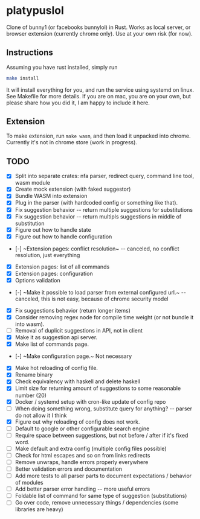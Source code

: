 # platypuslol

Clone of bunny1 (or facebooks bunnylol) in Rust. Works as local server, or browser extension (currently chrome only). Use at your own risk (for now).

## Instructions

Assuming you have rust installed, simply run

```bash
make install
```

It will install everything for you, and run the service using systemd on linux. See Makefile for more details.
If you are on mac, you are on your own, but please share how you did it, I am happy to include it here.

## Extension

To make extension, run `make wasm`, and then load it unpacked into chrome. Currently it's not in chrome store (work in progress).

## TODO

- [x] Split into separate crates: nfa parser, redirect query, command line tool, wasm module
- [x] Create mock extension (with faked suggestor)
- [x] Bundle WASM into extension
- [x] Plug in the parser (with hardcoded config or something like that).
- [x] Fix suggestion behavior -- return multiple suggestions for substitutions
- [x] Fix suggestion behavior -- return multipls suggestions in middle of substitution
- [x] Figure out how to handle state
- [x] Figure out how to handle configuration
- [-] ~Extension pages: conflict resolution~ -- canceled, no conflict resolution, just everything
- [x] Extension pages: list of all commands
- [x] Extension pages: configuration
- [x] Options validation
- [-] ~Make it possible to load parser from external configured url.~ -- canceled, this is not easy, because of chrome security model
- [x] Fix suggestions behavior (return longer items)
- [x] Consider removing regex node for compile time weight (or not bundle it into wasm).
- [ ] Removal of duplicit suggestions in API, not in client
- [x] Make it as suggestion api server.
- [x] Make list of commands page.
- [-] ~Make configuration page.~ Not necessary
- [x] Make hot reloading of config file.
- [x] Rename binary
- [x] Check equivalency with haskell and delete haskell
- [x] Limit size for returning amount of suggestions to some reasonable number (20)
- [x] Docker / systemd setup with cron-like update of config repo
- [ ] When doing something wrong, substitute query for anything? -- parser do not allow it I think
- [x] Figure out why reloading of config does not work.
- [ ] Default to google or other configurable search engine
- [ ] Require space between suggestions, but not before / after if it's fixed word.
- [ ] Make default and extra config (multiple config files possible)
- [ ] Check for html escapes and so on from links redirects
- [ ] Remove unwraps, handle errors properly everywhere
- [ ] Better validation errors and documentation
- [ ] Add more tests to all parser parts to document expectations / behavior of modules
- [ ] Add better parser error handling -- more useful errors
- [ ] Foldable list of command for same type of suggestion (substitutions)
- [ ] Go over code, remove unnecessary things / dependencies (some libraries are heavy)
